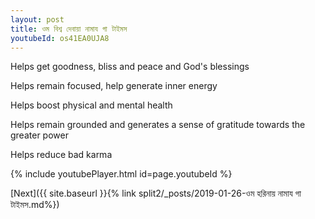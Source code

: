 ```yaml
---
layout: post
title: ওম বিশ্ব দেবায়া নামায গা টাইমস
youtubeId: os41EA0UJA8
---
```

 
 
Helps get goodness, bliss and peace and God's blessings
 
Helps remain focused, help generate inner energy 
 
Helps boost physical and mental health 
 
Helps remain grounded and generates a sense of gratitude towards the greater power 
 
Helps reduce bad karma
 
 
 
 


{% include youtubePlayer.html id=page.youtubeId %}
 
[Next]({{ site.baseurl }}{% link  split2/_posts/2019-01-26-ওম হরিনায় নামায গা টাইমস.md%})
 
